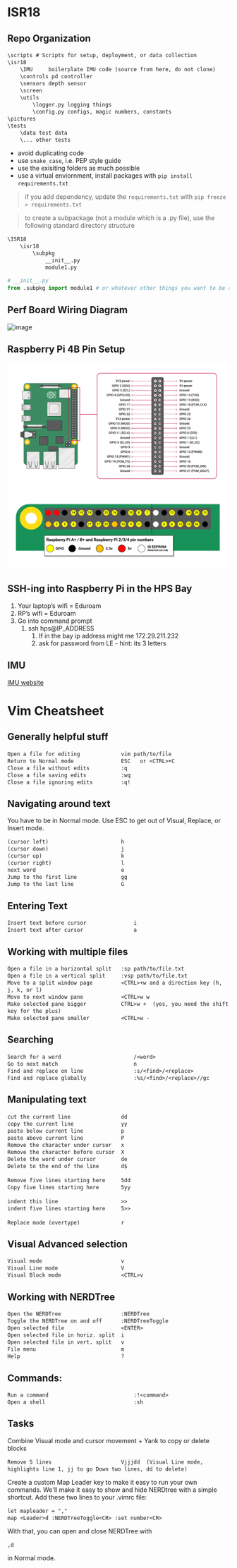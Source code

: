 # ISR18

## Repo Organization
```
\scripts # Scripts for setup, deployment, or data collection
\isr18
    \IMU     boilerplate IMU code (source from here, do not clone)
    \controls pd controller
    \sensors depth sensor
    \screen  
    \utils
        \logger.py logging things
        \config.py configs, magic numbers, constants
\pictures
\tests
    \data test data
    \... other tests 
```
- avoid duplicating code
- use `snake_case`, i.e. PEP style guide
- use the exisiting folders as much possible
- use a virtual enviornment, install packages with `pip install requirements.txt`
> if you add dependency, update the `requirements.txt` with `pip freeze > requirements.txt`

> to create a subpackage (not a module which is a .py file), use the following standard directory structure 
```
\ISR18 
    \isr18
        \subpkg
            __init__.py
            module1.py
```

```python
# __init__.py
from .subpkg import module1 # or whatever other things you want to be available when this subpkg imports
```

## Perf Board Wiring Diagram

![image](https://github.com/VT-HPS/ISR18/blob/main/Pictures/HPS%20Perfboard%20Wiring%20Diagram.png)

## Raspberry Pi 4B Pin Setup

![image](https://github.com/VT-HPS/ISR18/blob/cea95439157fb11f8bce3168e55f9beddc98750a/Pictures/Raspberry_Pi_Pins.png)
![image](https://github.com/VT-HPS/ISR18/blob/cea95439157fb11f8bce3168e55f9beddc98750a/Pictures/Raspberry_Pi_Pin_Specs.png)

## SSH-ing into Raspberry Pi in the HPS Bay

1. Your laptop’s wifi  =  Eduroam
2. RP’s wifi  =  Eduroam
3. Go into command prompt
    1. ssh hps@IP_ADDRESS
        1. If in the bay ip address might me 172.29.211.232
        2. ask for password from LE - hint: its 3 letters

## IMU

[IMU website](https://ozzmaker.com/product/berryimu-accelerometer-gyroscope-magnetometer-barometricaltitude-sensor/)

# Vim Cheatsheet

## Generally helpful stuff

    Open a file for editing             vim path/to/file
    Return to Normal mode               ESC   or <CTRL>+C
    Close a file without edits          :q
    Close a file saving edits           :wq
    Close a file ignoring edits         :q!

## Navigating around text
You have to be in Normal mode. Use ESC to get out of Visual, Replace, or Insert mode.

    (cursor left)                       h
    (cursor down)                       j
    (cursor up)                         k
    (cursor right)                      l
    next word                           e
    Jump to the first line              gg
    Jump to the last line               G

## Entering Text

    Insert text before cursor               i
    Insert text after cursor                a

## Working with multiple files

    Open a file in a horizontal split   :sp path/to/file.txt
    Open a file in a vertical split     :vsp path/to/file.txt
    Move to a split window page         <CTRL>+w and a direction key (h, j, k, or l)
    Move to next window pane            <CTRL>w w
    Make selected pane bigger           CTRL>w +  (yes, you need the shift key for the plus)
    Make selected pane smaller          <CTRL>w -
    
## Searching

    Search for a word                       /<word>
    Go to next match                        n
    Find and replace on line                :s/<find>/<replace>
    Find and replace globally               :%s/<find>/<replace>//gc


## Manipulating text
    
    cut the current line                dd
    copy the current line               yy
    paste below current line            p
    paste above current line            P
    Remove the character under cursor   x
    Remove the character before cursor  X
    Delete the word under cursor        de
    Delete to the end of the line       d$

    Remove five lines starting here     5dd
    Copy five lines starting here       5yy 

    indent this line                    >>
    indent five lines starting here     5>>

    Replace mode (overtype)             r

## Visual Advanced selection

    Visual mode                         v
    Visual Line mode                    V
    Visual Block mode                   <CTRL>v

## Working with NERDTree

    Open the NERDTree                   :NERDTree
    Toggle the NERDTree on and off      :NERDTreeToggle
    Open selected file                  <ENTER>
    Open selected file in horiz. split  i
    Open selected file in vert. split   v
    File menu                           m
    Help                                ?

## Commands:

    Run a command                           :!<command>
    Open a shell                            :sh

## Tasks

Combine Visual mode and cursor movement + Yank to copy or delete blocks

    Remove 5 lines                      Vjjjdd  (Visual Line mode, highlights line 1, jj to go Down two lines, dd to delete)

Create a custom Map Leader key to make it easy to run your own commands. We'll make it easy to show and hide NERDtree with a simple shortcut. Add these two lines to your .vimrc file:

    let mapleader = ","  
    map <Leader>d :NERDTreeToggle<CR> :set number<CR>   

With that, you can open and close NERDTree with

    ,d

in Normal mode.
